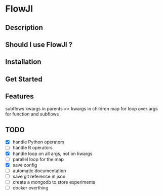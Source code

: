 # FlowJl

## Description

## Should I use FlowJl ?

## Installation

## Get Started

## Features
subflows
kwargs in parents >> kwargs in children
map for loop over args for function and subflows

## TODO

- [x] handle Python operators
- [ ] handle R operators
- [x] handle loop on all args, not on kwargs
- [ ] parallel loop for the map
- [x] save config
- [ ] automatic documentation
- [ ] save git reference in json
- [ ] create a mongodb to store experiments
- [ ] docker everthing
